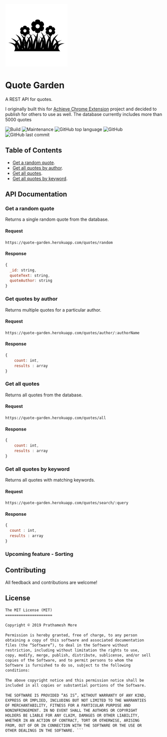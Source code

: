 ![Icon](/assets/icon.png)


# Quote Garden
A REST API for quotes.

I originally built this for [Achieve Chrome Extension](https://github.com/pprathameshmore/Achieve-Chrome-Extension) project and decided to publish for others to use as well. The database currently includes more than 5000 quotes

![Build](https://travis-ci.com/pprathameshmore/QuoteGarden.svg?branch=master)
![Maintenance](https://img.shields.io/maintenance/yes/2020?style=plastic)
![GitHub top language](https://img.shields.io/github/languages/top/pprathameshmore/QuoteGarden?style=plastic)
![GitHub](https://img.shields.io/github/license/pprathameshmore/QuoteGarden?style=plastic)
![GitHub last commit](https://img.shields.io/github/last-commit/pprathameshmore/QuoteGarden?style=plastic)

## Table of Contents

* [Get a random quote](#get-a-random-quote).
* [Get all quotes by author](#get-quotes-by-author).
* [Get all quotes](#get-all-quotes).
* [Get all quotes by keyword](#get-all-quotes-by-keyword).

## API Documentation

### Get a random quote

Returns a single random quote from the database.

#### Request

``` https://quote-garden.herokuapp.com/quotes/random ```

#### Response

```javascript
{
  _id: string,
  quoteText: string,
  quoteAuthor: string
}
```

### Get quotes by author

Returns multiple quotes for a particular author.

#### Request

``` https://quote-garden.herokuapp.com/quotes/author/:authorName ```


#### Response

```javascript
{
    count: int,
    results : array
}
```

### Get all quotes

Returns all quotes from the database.

#### Request

``` https://quote-garden.herokuapp.com/quotes/all ```

#### Response
```javascript
{
    count: int,
    results : array
}
```

### Get all quotes by keyword

Returns all quotes with matching keywords.

#### Request

``` https://quote-garden.herokuapp.com/quotes/search/:query ```

#### Response

``` javascript
{
  count : int,
  results : array
}
```
### Upcoming feature - Sorting

## Contributing

All feedback and contributions are welcome!

## License

``` 
The MIT License (MIT)
=====================

Copyright © 2019 Prathamesh More

Permission is hereby granted, free of charge, to any person
obtaining a copy of this software and associated documentation
files (the “Software”), to deal in the Software without
restriction, including without limitation the rights to use,
copy, modify, merge, publish, distribute, sublicense, and/or sell
copies of the Software, and to permit persons to whom the
Software is furnished to do so, subject to the following
conditions:

The above copyright notice and this permission notice shall be
included in all copies or substantial portions of the Software.

THE SOFTWARE IS PROVIDED “AS IS”, WITHOUT WARRANTY OF ANY KIND,
EXPRESS OR IMPLIED, INCLUDING BUT NOT LIMITED TO THE WARRANTIES
OF MERCHANTABILITY, FITNESS FOR A PARTICULAR PURPOSE AND
NONINFRINGEMENT. IN NO EVENT SHALL THE AUTHORS OR COPYRIGHT
HOLDERS BE LIABLE FOR ANY CLAIM, DAMAGES OR OTHER LIABILITY,
WHETHER IN AN ACTION OF CONTRACT, TORT OR OTHERWISE, ARISING
FROM, OUT OF OR IN CONNECTION WITH THE SOFTWARE OR THE USE OR
OTHER DEALINGS IN THE SOFTWARE. ```

